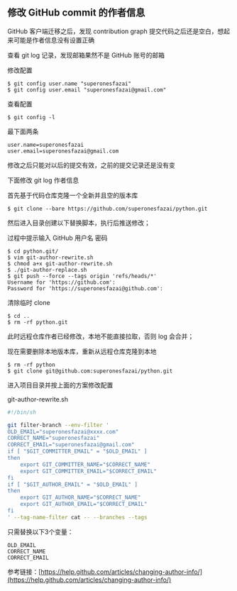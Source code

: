 ## 修改 GitHub commit 的作者信息

GitHub 客户端迁移之后，发现 contribution graph 提交代码之后还是空白，想起来可能是作者信息没有设置正确

查看 git log 记录，发现邮箱果然不是 GitHub 账号的邮箱

修改配置
```
$ git config user.name "superonesfazai"
$ git config user.email "superonesfazai@gmail.com"
```

查看配置
```
$ git config -l
```
最下面两条
```
user.name=superonesfazai
user.email=superonesfazai@gmail.com
```

修改之后只能对以后的提交有效，之前的提交记录还是没有变

下面修改 git log 作者信息

首先基于代码仓库克隆一个全新并且空的版本库
```
$ git clone --bare https://github.com/superonesfazai/python.git
```

然后进入目录创建以下替换脚本，执行后推送修改；

过程中提示输入 GitHub 用户名 密码
```
$ cd python.git/
$ vim git-author-rewrite.sh
$ chmod a+x git-author-rewrite.sh
$ ./git-author-replace.sh
$ git push --force --tags origin 'refs/heads/*'
Username for 'https://github.com': 
Password for 'https://superonesfazai@github.com':
```

清除临时 clone
```
$ cd ..
$ rm -rf python.git
```

此时远程仓库作者已经修改，本地不能直接拉取，否则 log 会合并；

现在需要删除本地版本库，重新从远程仓库克隆到本地
```
$ rm -rf python
$ git clone git@github.com:superonesfazai/python.git
```
进入项目目录并按上面的方案修改配置

git-author-rewrite.sh

```bash
#!/bin/sh

git filter-branch --env-filter '
OLD_EMAIL="superonesfazai@xxxx.com"
CORRECT_NAME="superonesfazai"
CORRECT_EMAIL="superonesfazai@gmail.com"
if [ "$GIT_COMMITTER_EMAIL" = "$OLD_EMAIL" ]
then
    export GIT_COMMITTER_NAME="$CORRECT_NAME"
    export GIT_COMMITTER_EMAIL="$CORRECT_EMAIL"
fi
if [ "$GIT_AUTHOR_EMAIL" = "$OLD_EMAIL" ]
then
    export GIT_AUTHOR_NAME="$CORRECT_NAME"
    export GIT_AUTHOR_EMAIL="$CORRECT_EMAIL"
fi
' --tag-name-filter cat -- --branches --tags
```


只需替换以下3个变量：
```
OLD_EMAIL
CORRECT_NAME
CORRECT_EMAIL
```

参考链接：[https://help.github.com/articles/changing-author-info/](https://help.github.com/articles/changing-author-info/)
